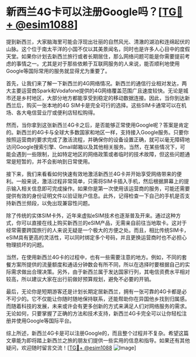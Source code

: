 # 新西兰4G卡可以注册Google吗？[[TG💪+ @esim1088](https://t.me/s/esim1088)]

提到新西兰，大家脑海里可能会浮现出壮丽的自然风光、清澈的湖泊和连绵起伏的山脉。这个位于南太平洋的小国不仅以其美景闻名，同时也是许多人心目中的度假天堂。如果你计划去新西兰旅行或者长期居住，那么网络问题可能是你需要提前考虑的事情之一。尤其是对于那些依赖于互联网服务的人来说，能否顺利地使用Google等国际常用的服务就显得尤为重要了。

首先，让我们来了解一下新西兰的4G网络情况。新西兰的通信行业相对发达，两大主要运营商Spark和Vodafone提供的4G网络覆盖范围广且速度较快。无论是城市还是乡村地区，大部分地方都能享受到稳定的移动数据连接。因此，当你到达新西兰后，购买一张本地的4G SIM卡是完全可行的选择。这些SIM卡通常可以在机场、各大电信营业厅或便利店轻松购得。

然而，当你拿到这张新西兰4G卡之后，是否能够正常使用Google呢？答案是肯定的。新西兰的4G卡与全球大多数国家和地区一样，支持接入Google服务。只要你按照运营商的要求完成了激活流程，并确保你的设备设置正确，就可以毫无障碍地访问Google搜索引擎、Gmail邮箱以及其他相关服务。当然，在某些情况下，可能会遇到一些限制，比如特定地区的网络政策或者临时的技术故障，但这些问题通常是短暂的，并不会影响到日常使用。

接下来，我们来看看如何快速有效地激活新西兰4G卡并开始享受网络带来的便利。一般来说，激活过程非常简单，只需将SIM卡插入手机，然后根据屏幕上的提示输入相关信息即可完成操作。如果你是第一次使用该运营商的服务，可能还需要提供有效的身份证明文件以验证账户信息。此外，记得检查一下自己的手机是否支持新西兰频段，以免出现兼容性问题。

除了传统的实体SIM卡外，近年来虚拟eSIM技术也逐渐普及开来。通过这种方式，你可以直接在线上购买新西兰的eSIM产品，无需亲自前往当地取卡。这对于经常需要跨国旅行的人来说无疑是一个极大的方便之处。而且，相比传统SIM卡，eSIM具有更高的灵活性，可以同时绑定多个号码，并且更换运营商时也不必担心物理损坏的问题。

当然，在使用新西兰4G卡的过程中，也有一些需要注意的地方。例如，不同的套餐方案所提供的流量额度和通话分钟数会有所不同，所以在选择时要根据自己的实际需求做出合理决策。另外，由于新西兰属于发达国家行列，其电信资费水平相对较高，所以建议大家在出行前做好预算规划，避免不必要的开销。

最后，无论你是短期游客还是计划长期定居新西兰，拥有一张可靠的4G卡都是必不可少的。它不仅能让你随时随地保持联系，还能帮助你在异国他乡找到归属感。而随着科技的发展，未来或许会有更多创新的方式来满足人们对网络服务的需求。无论如何，只要掌握了正确的方法和技术支持，新西兰4G卡完全可以让你轻松注册并使用Google等国际平台。

综上所述，新西兰4G卡是可以注册Google的，而且整个过程并不复杂。希望这篇文章能为即将踏上新西兰之旅的朋友们提供一些实用的信息和指导。如果还有其他疑问，欢迎随时留言交流！[[TG💪+ @esim1088](https://t.me/s/esim1088) ![Image](https://i.postimg.cc/4NQfJmqS/Snipaste-2025-05-13-00-14-12.png)]
